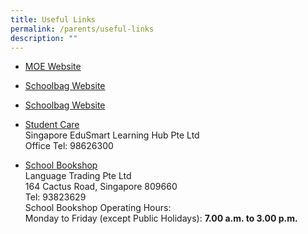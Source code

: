 ```yaml
---
title: Useful Links
permalink: /parents/useful-links
description: ""
---
```

*   [MOE Website](http://www.moe.gov.sg/)
*   [Schoolbag Website](http://schoolbag.sg/)
*   [Schoolbag Website](http://schoolbag.sg/)
*   [Student Care](https://singaporeedusmart.com.sg/) <br> Singapore EduSmart Learning Hub Pte Ltd  
Office Tel: 98626300

*   [School Bookshop](https://languagetrading.com.sg/) <br>Language Trading Pte Ltd  
164 Cactus Road, Singapore 809660  
Tel: 93823629  
School Bookshop Operating Hours:  
Monday to Friday (except Public Holidays): **7.00 a.m. to 3.00 p.m.**